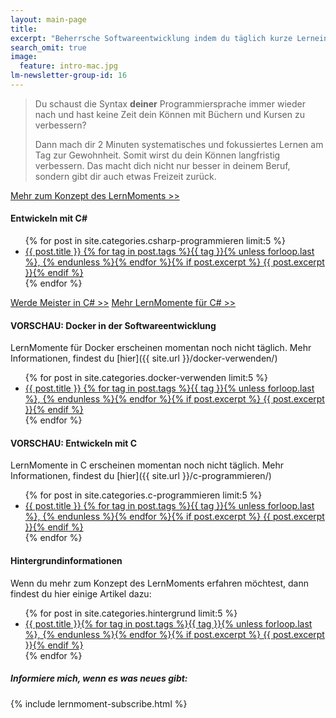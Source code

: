 ```yaml
---
layout: main-page
title: 
excerpt: "Beherrsche Softwareentwicklung indem du täglich kurze Lerneinheiten für C# (.NET / Mono) und C absolvierst."
search_omit: true
image:
  feature: intro-mac.jpg
lm-newsletter-group-id: 16
---
```


> Du schaust die Syntax **deiner** Programmiersprache immer wieder nach und hast keine Zeit dein Können mit Büchern und Kursen zu verbessern?
> 
> Dann mach dir 2 Minuten systematisches und fokussiertes Lernen am Tag zur Gewohnheit. Somit wirst du dein Können langfristig verbessern. Das macht dich nicht nur besser in deinem Beruf, sondern gibt dir auch etwas Freizeit zurück.

<a markdown="0" href="{{ site.url }}/starte-hier/" class="notice-button">Mehr zum Konzept des LernMoments >></a>

#### Entwickeln mit C\#

<ul class="post-list">
{% for post in site.categories.csharp-programmieren limit:5 %}
  <li><article><a href="{{ site.url }}{{ post.url }}">{{ post.title }} <span class="entry-date">{% for tag in post.tags %}{{ tag }}{% unless forloop.last %}, {% endunless %}{% endfor %}</span>{% if post.excerpt %} <span class="excerpt">{{ post.excerpt }}</span>{% endif %}</a></article></li>
{% endfor %}
</ul>

<a markdown="0" href="{{ site.url }}/werde-meister/" class="notice-button">Werde Meister in C# >></a> <a markdown="0" href="{{ site.url }}/csharp-programmieren/" class="notice-button">Mehr LernMomente für C# >></a>

#### VORSCHAU: Docker in der Softwareentwicklung

LernMomente für Docker erscheinen momentan noch nicht täglich. Mehr Informationen, findest du [hier]({{ site.url }}/docker-verwenden/)

<ul class="post-list">
{% for post in site.categories.docker-verwenden limit:5 %}
  <li><article><a href="{{ site.url }}{{ post.url }}">{{ post.title }} <span class="entry-date">{% for tag in post.tags %}{{ tag }}{% unless forloop.last %}, {% endunless %}{% endfor %}</span>{% if post.excerpt %} <span class="excerpt">{{ post.excerpt }}</span>{% endif %}</a></article></li>
{% endfor %}
</ul>

#### VORSCHAU: Entwickeln mit C

LernMomente in C erscheinen momentan noch nicht täglich. Mehr Informationen, findest du [hier]({{ site.url }}/c-programmieren/)

<ul class="post-list">
{% for post in site.categories.c-programmieren limit:5 %}
  <li><article><a href="{{ site.url }}{{ post.url }}">{{ post.title }} <span class="entry-date">{% for tag in post.tags %}{{ tag }}{% unless forloop.last %}, {% endunless %}{% endfor %}</span>{% if post.excerpt %} <span class="excerpt">{{ post.excerpt }}</span>{% endif %}</a></article></li>
{% endfor %}
</ul>

#### Hintergrundinformationen

Wenn du mehr zum Konzept des LernMoments erfahren möchtest, dann findest du hier einige Artikel dazu:

<ul class="post-list">
{% for post in site.categories.hintergrund limit:5 %} 
  <li><article><a href="{{ site.url }}{{ post.url }}">{{ post.title }}<span class="entry-date">{% for tag in post.tags %}{{ tag }}{% unless forloop.last %}, {% endunless %}{% endfor %}</span>{% if post.excerpt %} <span class="excerpt">{{ post.excerpt }}</span>{% endif %}</a></article></li>
{% endfor %}
</ul>

<div class="subscribe-notice">
	<h5>Informiere mich, wenn es was neues gibt:</h5>
	{% include lernmoment-subscribe.html %}
</div>


